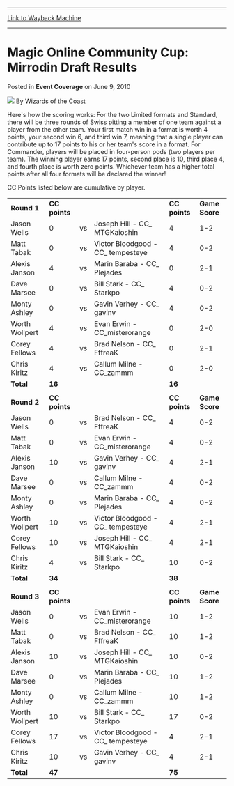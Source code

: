 
---
[Link to Wayback Machine](https://web.archive.org/web/20211202134425/https://magic.wizards.com/en/articles/archive/event-coverage/magic-online-community-cup-mirrodin-draft-results-2010-06-09)

[_metadata_:author]:- "Wizards of the Coast"
[_metadata_:description]:- "Here's how the scoring works: For the two Limited formats and Standard, there will be three rounds of Swiss pitting a member of one team against a player from the other team. Your first match win in a format is worth 4 points, your second win 6, and third win 7, meaning that a single player can contribute up to 17 points to his or her team's score in a format. For Commander,"
[_metadata_:generator]:- "Drupal 7 (http://drupal.org)"
[_metadata_:node]:- "498451"
[_metadata_:publish_date]:- "2010-06-09"
[_metadata_:source]:- "div-main-content"
[_metadata_:title]:- "Magic Online Community Cup: Mirrodin Draft Results"
[_metadata_:wayback_capture_timestamp]:- "2021-12-02 13:44:25"
[_metadata_:wayback_raw_url]:- "https://web.archive.org/web/20211202134425id_/https://magic.wizards.com/en/articles/archive/event-coverage/magic-online-community-cup-mirrodin-draft-results-2010-06-09"
[_metadata_:wayback_url]:- "https://magic.wizards.com/en/articles/archive/event-coverage/magic-online-community-cup-mirrodin-draft-results-2010-06-09"
---


Magic Online Community Cup: Mirrodin Draft Results
==================================================



 Posted in **Event Coverage**
 on June 9, 2010 






![](https://media.magic.wizards.com/styles/auth_small/public/images/person/wizards_author.jpg)
By Wizards of the Coast











Here's how the scoring works: For the two Limited formats and Standard, there will be three rounds of Swiss pitting a member of one team against a player from the other team. Your first match win in a format is worth 4 points, your second win 6, and third win 7, meaning that a single player can contribute up to 17 points to his or her team's score in a format. For Commander, players will be placed in four-person pods (two players per team). The winning player earns 17 points, second place is 10, third place 4, and fourth place is worth zero points. Whichever team has a higher total points after all four formats will be declared the winner!

CC Points listed below are cumulative by player.



|  |  |  |  |  |  |
| --- | --- | --- | --- | --- | --- |
| **Round 1** | **CC points** |  |  | **CC points** | **Game Score** |
| Jason Wells | 0 | vs | Joseph Hill - CC\_ MTGKaioshin | 4 | 1-2 |
| Matt Tabak | 0 | vs | Victor Bloodgood - CC\_ tempesteye | 4 | 0-2 |
| Alexis Janson | 4 | vs | Marin Baraba - CC\_ Plejades | 0 | 2-1 |
| Dave Marsee | 0 | vs | Bill Stark - CC\_ Starkpo | 4 | 0-2 |
| Monty Ashley | 0 | vs | Gavin Verhey - CC\_ gavinv | 4 | 0-2 |
| Worth Wollpert | 4 | vs | Evan Erwin - CC\_misterorange | 0 | 2-0 |
| Corey Fellows | 4 | vs | Brad Nelson - CC\_ FffreaK | 0 | 2-1 |
| Chris Kiritz | 4 | vs | Callum Milne - CC\_zammm | 0 | 2-0 |
| **Total** | **16** |  |  | **16** |  |
|  |  |  |  |  |  |
| **Round 2** | **CC points** |  |  | **CC points** | **Game Score** |
| Jason Wells | 0 | vs | Brad Nelson - CC\_ FffreaK | 4 | 0-2 |
| Matt Tabak | 0 | vs | Evan Erwin - CC\_misterorange | 4 | 0-2 |
| Alexis Janson | 10 | vs | Gavin Verhey - CC\_ gavinv | 4 | 2-1 |
| Dave Marsee | 0 | vs | Callum Milne - CC\_zammm | 4 | 0-2 |
| Monty Ashley | 0 | vs | Marin Baraba - CC\_ Plejades | 4 | 0-2 |
| Worth Wollpert | 10 | vs | Victor Bloodgood - CC\_ tempesteye | 4 | 2-1 |
| Corey Fellows | 10 | vs | Joseph Hill - CC\_ MTGKaioshin | 4 | 2-1 |
| Chris Kiritz | 4 | vs | Bill Stark - CC\_ Starkpo | 10 | 0-2 |
| **Total** | **34** |  |  | **38** |  |
|  |  |  |  |  |  |
| **Round 3** | **CC points** |  |  | **CC points** | **Game Score** |
| Jason Wells | 0 | vs | Evan Erwin - CC\_misterorange | 10 | 1-2 |
| Matt Tabak | 0 | vs | Brad Nelson - CC\_ FffreaK | 10 | 1-2 |
| Alexis Janson | 10 | vs | Joseph Hill - CC\_ MTGKaioshin | 10 | 0-2 |
| Dave Marsee | 0 | vs | Marin Baraba - CC\_ Plejades | 10 | 1-2 |
| Monty Ashley | 0 | vs | Callum Milne - CC\_zammm | 10 | 1-2 |
| Worth Wollpert | 10 | vs | Bill Stark - CC\_ Starkpo | 17 | 0-2 |
| Corey Fellows | 17 | vs | Victor Bloodgood - CC\_ tempesteye | 4 | 2-1 |
| Chris Kiritz | 10 | vs | Gavin Verhey - CC\_ gavinv | 4 | 2-1 |
| **Total** | **47** |  |  | **75** |  |







